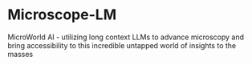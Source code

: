 # Microscope-LM
MicroWorld AI - utilizing long context LLMs to advance microscopy and bring accessibility to this incredible untapped world of insights to the masses
